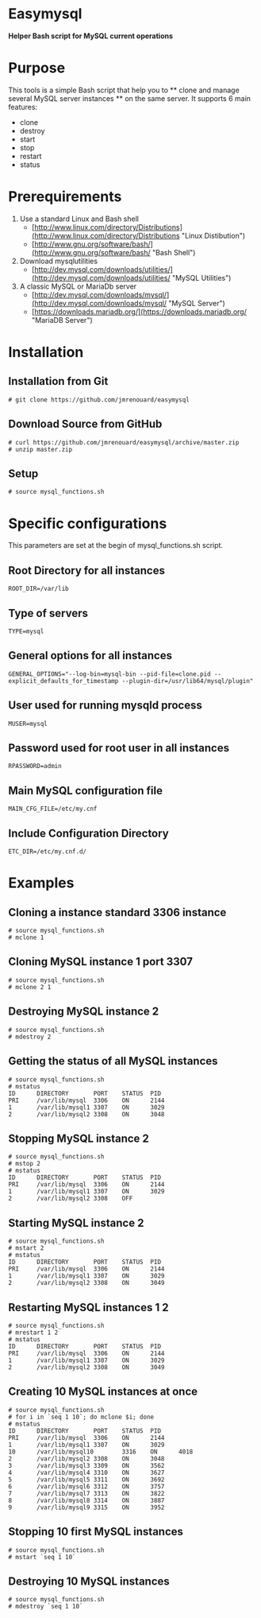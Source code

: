 # Easymysql #
**Helper Bash script for MySQL current operations**

# Purpose #
 This tools is a simple Bash script that help you to
 ** clone and manage several MySQL server instances ** on the same server. 
 It supports 6 main features:

- clone
-  destroy
-  start
-  stop
-  restart    
-  status
      
# Prerequirements #
1. Use a standard Linux and Bash shell
    - [http://www.linux.com/directory/Distributions](http://www.linux.com/directory/Distributions "Linux Distibution")
    - [http://www.gnu.org/software/bash/](http://www.gnu.org/software/bash/ "Bash Shell")
2. Download mysqlutilities
	-  [http://dev.mysql.com/downloads/utilities/](http://dev.mysql.com/downloads/utilities/ "MySQL Utilities")
3. A classic MySQL or MariaDb server
	- [http://dev.mysql.com/downloads/mysql/](http://dev.mysql.com/downloads/mysql/ "MySQL Server")
	- [https://downloads.mariadb.org/](https://downloads.mariadb.org/ "MariaDB Server")

# Installation #

## Installation from Git ##
    # git clone https://github.com/jmrenouard/easymysql

## Download Source from GitHub ##
    # curl https://github.com/jmrenouard/easymysql/archive/master.zip
    # unzip master.zip


## Setup ##
    # source mysql_functions.sh

# Specific configurations #

This parameters are set at the begin of mysql_functions.sh script.
## Root Directory for all instances
    ROOT_DIR=/var/lib

## Type of servers ##
    TYPE=mysql

## General options for all instances ##
    GENERAL_OPTIONS="--log-bin=mysql-bin --pid-file=clone.pid --explicit_defaults_for_timestamp --plugin-dir=/usr/lib64/mysql/plugin"

## User used for running mysqld process ##
    MUSER=mysql

## Password used for root user in all instances ##
    RPASSWORD=admin

## Main MySQL configuration file ##
    MAIN_CFG_FILE=/etc/my.cnf

## Include Configuration Directory ##
    ETC_DIR=/etc/my.cnf.d/

# Examples #
## Cloning a instance standard 3306 instance ##
    # source mysql_functions.sh
    # mclone 1

## Cloning MySQL instance 1 port 3307 ##
    # source mysql_functions.sh
    # mclone 2 1

## Destroying MySQL instance 2 ##
    # source mysql_functions.sh
    # mdestroy 2

## Getting the status of all MySQL instances ##
    # source mysql_functions.sh
    # mstatus
	ID      DIRECTORY       PORT    STATUS  PID
	PRI     /var/lib/mysql  3306    ON      2144
	1       /var/lib/mysql1 3307    ON      3029
	2       /var/lib/mysql2 3308    ON      3048

## Stopping MySQL instance 2 ##
	# source mysql_functions.sh
    # mstop 2
    # mstatus
	ID      DIRECTORY       PORT    STATUS  PID
	PRI     /var/lib/mysql  3306    ON      2144
	1       /var/lib/mysql1 3307    ON      3029
	2       /var/lib/mysql2 3308    OFF
	
## Starting MySQL instance 2 ##
	# source mysql_functions.sh
    # mstart 2
    # mstatus
	ID      DIRECTORY       PORT    STATUS  PID
	PRI     /var/lib/mysql  3306    ON      2144
	1       /var/lib/mysql1 3307    ON      3029
	2       /var/lib/mysql2 3308    ON      3049

## Restarting MySQL instances 1 2 ##
	# source mysql_functions.sh
    # mrestart 1 2
    # mstatus
	ID      DIRECTORY       PORT    STATUS  PID
	PRI     /var/lib/mysql  3306    ON      2144
	1       /var/lib/mysql1 3307    ON      3029
	2       /var/lib/mysql2 3308    ON      3049

## Creating  10 MySQL instances at once ##
	# source mysql_functions.sh
    # for i in `seq 1 10`; do mclone $i; done
    # mstatus
	ID      DIRECTORY       PORT    STATUS  PID
	PRI     /var/lib/mysql  3306    ON      2144
	1       /var/lib/mysql1 3307    ON      3029
	10      /var/lib/mysql10        3316    ON      4018
	2       /var/lib/mysql2 3308    ON      3048
	3       /var/lib/mysql3 3309    ON      3562
	4       /var/lib/mysql4 3310    ON      3627
	5       /var/lib/mysql5 3311    ON      3692
	6       /var/lib/mysql6 3312    ON      3757
	7       /var/lib/mysql7 3313    ON      3822
	8       /var/lib/mysql8 3314    ON      3887
	9       /var/lib/mysql9 3315    ON      3952

## Stopping 10 first MySQL instances ##
	# source mysql_functions.sh
    # mstart `seq 1 10`

## Destroying 10 MySQL instances ##
	# source mysql_functions.sh
    # mdestroy `seq 1 10`
    